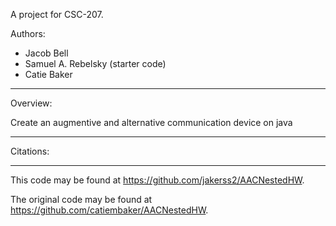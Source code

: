 A project for CSC-207.

Authors:

- Jacob Bell
- Samuel A. Rebelsky (starter code)
- Catie Baker

---

Overview:

Create an augmentive and alternative communication device on java

---

Citations:

---

This code may be found at <https://github.com/jakerss2/AACNestedHW>.

The original code may be found at <https://github.com/catiembaker/AACNestedHW>.
